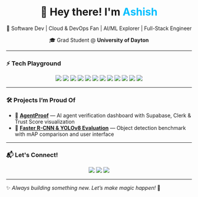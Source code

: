 <h1 align="center">👋 Hey there! I'm <span style="color:#00BFFF">Ashish</span></h1>

<p align="center">
  🚀 Software Dev | Cloud & DevOps Fan | AI/ML Explorer | Full-Stack Engineer  
</p>

<p align="center">
  🎓 Grad Student @ <strong>University of Dayton</strong>  
</p>

---

### ⚡ Tech Playground

<p align="center">
  <img src="https://img.shields.io/badge/-Python-3776AB?style=flat&logo=python&logoColor=white"/>
  <img src="https://img.shields.io/badge/-JavaScript-F7DF1E?style=flat&logo=javascript&logoColor=black"/>
  <img src="https://img.shields.io/badge/-TypeScript-3178C6?style=flat&logo=typescript&logoColor=white"/>
  <img src="https://img.shields.io/badge/-React-61DAFB?style=flat&logo=react&logoColor=black"/>
  <img src="https://img.shields.io/badge/-Next.js-000000?style=flat&logo=next.js"/>
  <img src="https://img.shields.io/badge/-Node.js-339933?style=flat&logo=node.js&logoColor=white"/>
  <img src="https://img.shields.io/badge/-Django-092E20?style=flat&logo=django&logoColor=white"/>
  <img src="https://img.shields.io/badge/-MongoDB-47A248?style=flat&logo=mongodb&logoColor=white"/>
  <img src="https://img.shields.io/badge/-PostgreSQL-4169E1?style=flat&logo=postgresql&logoColor=white"/>
  <img src="https://img.shields.io/badge/-Docker-2496ED?style=flat&logo=docker&logoColor=white"/>
  <img src="https://img.shields.io/badge/-Kubernetes-326CE5?style=flat&logo=kubernetes&logoColor=white"/>
  <img src="https://img.shields.io/badge/-AWS-232F3E?style=flat&logo=amazonaws&logoColor=white"/>
</p>

---

### 🛠️ Projects I’m Proud Of

- 🎯 **[AgentProof](https://github.com/ashi-ish/agentproof)** — AI agent verification dashboard with Supabase, Clerk & Trust Score visualization  
- 🤖 **[Faster R-CNN & YOLOv8 Evaluation](https://github.com/ashi-ish/yolo-vs-frcnn)** — Object detection benchmark with mAP comparison and user interface  

---

### 📬 Let's Connect!

<p align="center">
  <a href="https://linkedin.com/in/ashish-parulekar"><img src="https://img.shields.io/badge/-LinkedIn-blue?style=flat&logo=linkedin"/></a>
  <a href="https://github.com/ashi-ish"><img src="https://img.shields.io/badge/-GitHub-black?style=flat&logo=github"/></a>
  <a href="mailto:parulekar.ashish17@gmail.com"><img src="https://img.shields.io/badge/-Email-D14836?style=flat&logo=gmail&logoColor=white"/></a>
</p>

---

✨ *Always building something new. Let’s make magic happen!* 🚀
